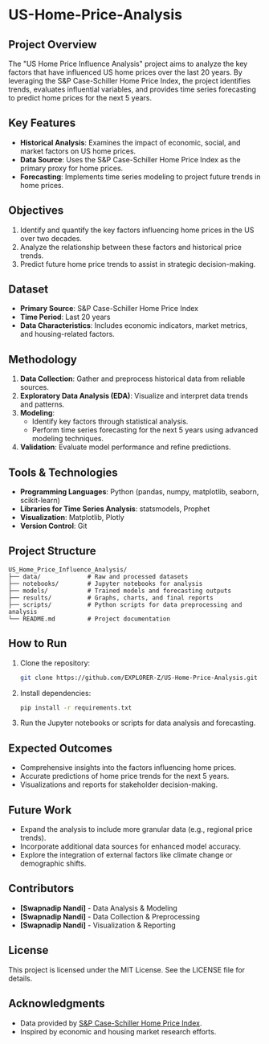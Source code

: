 # US-Home-Price-Analysis
## Project Overview
The "US Home Price Influence Analysis" project aims to analyze the key factors that have influenced US home prices over the last 20 years. By leveraging the S&P Case-Schiller Home Price Index, the project identifies trends, evaluates influential variables, and provides time series forecasting to predict home prices for the next 5 years.

## Key Features
- **Historical Analysis**: Examines the impact of economic, social, and market factors on US home prices.
- **Data Source**: Uses the S&P Case-Schiller Home Price Index as the primary proxy for home prices.
- **Forecasting**: Implements time series modeling to project future trends in home prices.

## Objectives
1. Identify and quantify the key factors influencing home prices in the US over two decades.
2. Analyze the relationship between these factors and historical price trends.
3. Predict future home price trends to assist in strategic decision-making.

## Dataset
- **Primary Source**: S&P Case-Schiller Home Price Index
- **Time Period**: Last 20 years
- **Data Characteristics**: Includes economic indicators, market metrics, and housing-related factors.

## Methodology
1. **Data Collection**: Gather and preprocess historical data from reliable sources.
2. **Exploratory Data Analysis (EDA)**: Visualize and interpret data trends and patterns.
3. **Modeling**:
   - Identify key factors through statistical analysis.
   - Perform time series forecasting for the next 5 years using advanced modeling techniques.
4. **Validation**: Evaluate model performance and refine predictions.

## Tools & Technologies
- **Programming Languages**: Python (pandas, numpy, matplotlib, seaborn, scikit-learn)
- **Libraries for Time Series Analysis**: statsmodels, Prophet
- **Visualization**: Matplotlib, Plotly
- **Version Control**: Git

## Project Structure
```plaintext
US_Home_Price_Influence_Analysis/
├── data/             # Raw and processed datasets
├── notebooks/        # Jupyter notebooks for analysis
├── models/           # Trained models and forecasting outputs
├── results/          # Graphs, charts, and final reports
├── scripts/          # Python scripts for data preprocessing and analysis
└── README.md         # Project documentation
```

## How to Run
1. Clone the repository:
   ```bash
   git clone https://github.com/EXPLORER-Z/US-Home-Price-Analysis.git
   ```
2. Install dependencies:
   ```bash
   pip install -r requirements.txt
   ```
3. Run the Jupyter notebooks or scripts for data analysis and forecasting.

## Expected Outcomes
- Comprehensive insights into the factors influencing home prices.
- Accurate predictions of home price trends for the next 5 years.
- Visualizations and reports for stakeholder decision-making.

## Future Work
- Expand the analysis to include more granular data (e.g., regional price trends).
- Incorporate additional data sources for enhanced model accuracy.
- Explore the integration of external factors like climate change or demographic shifts.

## Contributors
- **[Swapnadip Nandi]** - Data Analysis & Modeling
- **[Swapnadip Nandi]** - Data Collection & Preprocessing
- **[Swapnadip Nandi]** - Visualization & Reporting

## License
This project is licensed under the MIT License. See the LICENSE file for details.

## Acknowledgments
- Data provided by [S&P Case-Schiller Home Price Index](https://www.spglobal.com/spdji/).
- Inspired by economic and housing market research efforts.
